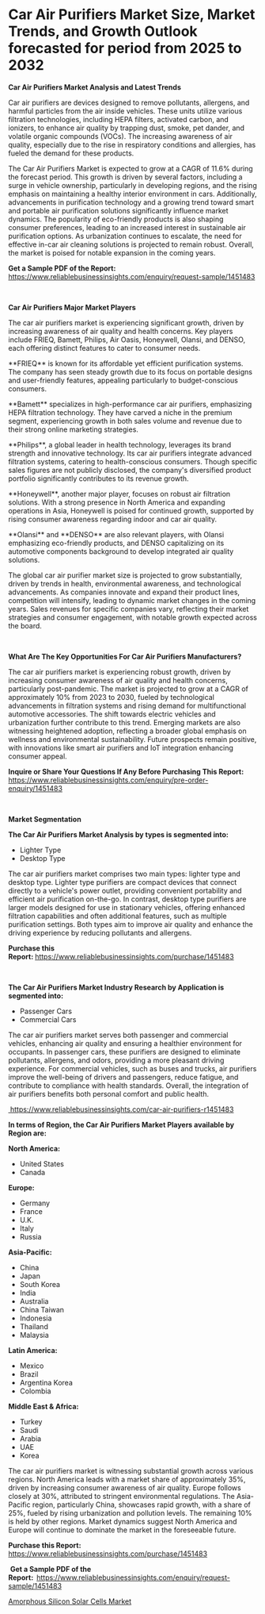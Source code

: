 <p><h1>Car Air Purifiers Market Size, Market Trends, and Growth Outlook forecasted for period from 2025 to 2032</h1></p><p><strong>Car Air Purifiers Market Analysis and Latest Trends</strong></p>
<p><p>Car air purifiers are devices designed to remove pollutants, allergens, and harmful particles from the air inside vehicles. These units utilize various filtration technologies, including HEPA filters, activated carbon, and ionizers, to enhance air quality by trapping dust, smoke, pet dander, and volatile organic compounds (VOCs). The increasing awareness of air quality, especially due to the rise in respiratory conditions and allergies, has fueled the demand for these products.</p><p>The Car Air Purifiers Market is expected to grow at a CAGR of 11.6% during the forecast period. This growth is driven by several factors, including a surge in vehicle ownership, particularly in developing regions, and the rising emphasis on maintaining a healthy interior environment in cars. Additionally, advancements in purification technology and a growing trend toward smart and portable air purification solutions significantly influence market dynamics. The popularity of eco-friendly products is also shaping consumer preferences, leading to an increased interest in sustainable air purification options. As urbanization continues to escalate, the need for effective in-car air cleaning solutions is projected to remain robust. Overall, the market is poised for notable expansion in the coming years.</p></p>
<p><strong>Get a Sample PDF of the Report:&nbsp;</strong> <a href="https://www.reliablebusinessinsights.com/enquiry/request-sample/1451483?utm_campaign=3183&utm_medium=2&utm_source=Github&utm_content=ia&utm_term=06032025&utm_id=car-air-purifiers">https://www.reliablebusinessinsights.com/enquiry/request-sample/1451483</a></p>
<p>&nbsp;</p>
<p><strong>Car Air Purifiers Major Market Players</strong></p>
<p><p>The car air purifiers market is experiencing significant growth, driven by increasing awareness of air quality and health concerns. Key players include FRIEQ, Bamett, Philips, Air Oasis, Honeywell, Olansi, and DENSO, each offering distinct features to cater to consumer needs.</p><p>**FRIEQ** is known for its affordable yet efficient purification systems. The company has seen steady growth due to its focus on portable designs and user-friendly features, appealing particularly to budget-conscious consumers. </p><p>**Bamett** specializes in high-performance car air purifiers, emphasizing HEPA filtration technology. They have carved a niche in the premium segment, experiencing growth in both sales volume and revenue due to their strong online marketing strategies.</p><p>**Philips**, a global leader in health technology, leverages its brand strength and innovative technology. Its car air purifiers integrate advanced filtration systems, catering to health-conscious consumers. Though specific sales figures are not publicly disclosed, the company's diversified product portfolio significantly contributes to its revenue growth.</p><p>**Honeywell**, another major player, focuses on robust air filtration solutions. With a strong presence in North America and expanding operations in Asia, Honeywell is poised for continued growth, supported by rising consumer awareness regarding indoor and car air quality.</p><p>**Olansi** and **DENSO** are also relevant players, with Olansi emphasizing eco-friendly products, and DENSO capitalizing on its automotive components background to develop integrated air quality solutions.</p><p>The global car air purifier market size is projected to grow substantially, driven by trends in health, environmental awareness, and technological advancements. As companies innovate and expand their product lines, competition will intensify, leading to dynamic market changes in the coming years. Sales revenues for specific companies vary, reflecting their market strategies and consumer engagement, with notable growth expected across the board.</p></p>
<p>&nbsp;</p>
<p><strong>What Are The Key Opportunities For Car Air Purifiers Manufacturers?</strong></p>
<p><p>The car air purifiers market is experiencing robust growth, driven by increasing consumer awareness of air quality and health concerns, particularly post-pandemic. The market is projected to grow at a CAGR of approximately 10% from 2023 to 2030, fueled by technological advancements in filtration systems and rising demand for multifunctional automotive accessories. The shift towards electric vehicles and urbanization further contribute to this trend. Emerging markets are also witnessing heightened adoption, reflecting a broader global emphasis on wellness and environmental sustainability. Future prospects remain positive, with innovations like smart air purifiers and IoT integration enhancing consumer appeal.</p></p>
<p><strong>Inquire or Share Your Questions If Any Before Purchasing This Report:</strong> <a href="https://www.reliablebusinessinsights.com/enquiry/pre-order-enquiry/1451483?utm_campaign=3183&utm_medium=2&utm_source=Github&utm_content=ia&utm_term=06032025&utm_id=car-air-purifiers">https://www.reliablebusinessinsights.com/enquiry/pre-order-enquiry/1451483</a></p>
<p>&nbsp;</p>
<p><strong>Market Segmentation</strong></p>
<p><strong>The Car Air Purifiers Market Analysis by types is segmented into:</strong></p>
<p><ul><li>Lighter Type</li><li>Desktop Type</li></ul></p>
<p><p>The car air purifiers market comprises two main types: lighter type and desktop type. Lighter type purifiers are compact devices that connect directly to a vehicle's power outlet, providing convenient portability and efficient air purification on-the-go. In contrast, desktop type purifiers are larger models designed for use in stationary vehicles, offering enhanced filtration capabilities and often additional features, such as multiple purification settings. Both types aim to improve air quality and enhance the driving experience by reducing pollutants and allergens.</p></p>
<p><strong>Purchase this Report:&nbsp;</strong><a href="https://www.reliablebusinessinsights.com/purchase/1451483?utm_campaign=3183&utm_medium=2&utm_source=Github&utm_content=ia&utm_term=06032025&utm_id=car-air-purifiers">https://www.reliablebusinessinsights.com/purchase/1451483</a></p>
<p>&nbsp;</p>
<p><strong>The Car Air Purifiers Market Industry Research by Application is segmented into:</strong></p>
<p><ul><li>Passenger Cars</li><li>Commercial Cars</li></ul></p>
<p><p>The car air purifiers market serves both passenger and commercial vehicles, enhancing air quality and ensuring a healthier environment for occupants. In passenger cars, these purifiers are designed to eliminate pollutants, allergens, and odors, providing a more pleasant driving experience. For commercial vehicles, such as buses and trucks, air purifiers improve the well-being of drivers and passengers, reduce fatigue, and contribute to compliance with health standards. Overall, the integration of air purifiers benefits both personal comfort and public health.</p></p>
<p><a href="https://www.reliablebusinessinsights.com/car-air-purifiers-r1451483?utm_campaign=3183&utm_medium=2&utm_source=Github&utm_content=ia&utm_term=06032025&utm_id=car-air-purifiers">&nbsp;https://www.reliablebusinessinsights.com/car-air-purifiers-r1451483</a></p>
<p><strong>In terms of Region, the Car Air Purifiers Market Players available by Region are:</strong></p>
<p>
    <p> <strong> North America: </strong>
        <ul>
            <li>United States</li>
            <li>Canada</li>
        </ul>
        </p> 
    <p> <strong> Europe: </strong>
        <ul>
            <li>Germany</li>
            <li>France</li>
            <li>U.K.</li>
            <li>Italy</li>
            <li>Russia</li>
        </ul>
        </p> 
    <p> <strong> Asia-Pacific: </strong>
        <ul>
            <li>China</li>
            <li>Japan</li>
            <li>South Korea</li>
            <li>India</li>
            <li>Australia</li>
            <li>China Taiwan</li>
            <li>Indonesia</li>
            <li>Thailand</li>
            <li>Malaysia</li>
        </ul>
        </p> 
    <p> <strong> Latin America: </strong>
        <ul>
            <li>Mexico</li>
            <li>Brazil</li>
            <li>Argentina Korea</li>
            <li>Colombia</li>
        </ul>
        </p> 
    <p> <strong> Middle East & Africa: </strong>
        <ul>
            <li>Turkey</li>
            <li>Saudi</li>
            <li>Arabia</li>
            <li>UAE</li>
            <li>Korea</li>
        </ul>
    </p>
    </p>
<p><p>The car air purifiers market is witnessing substantial growth across various regions. North America leads with a market share of approximately 35%, driven by increasing consumer awareness of air quality. Europe follows closely at 30%, attributed to stringent environmental regulations. The Asia-Pacific region, particularly China, showcases rapid growth, with a share of 25%, fueled by rising urbanization and pollution levels. The remaining 10% is held by other regions. Market dynamics suggest North America and Europe will continue to dominate the market in the foreseeable future.</p></p>
<p><strong>Purchase this Report: </strong><a href="https://www.reliablebusinessinsights.com/purchase/1451483?utm_campaign=3183&utm_medium=2&utm_source=Github&utm_content=ia&utm_term=06032025&utm_id=car-air-purifiers">https://www.reliablebusinessinsights.com/purchase/1451483</a></p>
<p>&nbsp;<strong>Get a Sample PDF of the Report:&nbsp;&nbsp;</strong><a href="https://www.reliablebusinessinsights.com/enquiry/request-sample/1451483?utm_campaign=3183&utm_medium=2&utm_source=Github&utm_content=ia&utm_term=06032025&utm_id=car-air-purifiers">https://www.reliablebusinessinsights.com/enquiry/request-sample/1451483</a></p>
<p><strong></strong></p>
<p><p><a href="https://github.com/nacrehuipie/Market-Research-Report-List-1/blob/main/amorphous-silicon-solar-cells-market.md?utm_campaign=3183&utm_medium=2&utm_source=Github&utm_content=ia&utm_term=06032025&utm_id=car-air-purifiers">Amorphous Silicon Solar Cells Market</a></p></p>